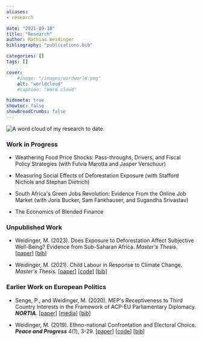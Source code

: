 ```yaml
---
aliases:
- research

date: "2021-09-18"
title: "Research"
author: Mathias Weidinger
bibliography: "publications.bib"

categories: []
tags: []

cover:
    #image: "/images/wordworld.png"
    alt: "worldcloud"
    #caption: "Word cloud"

hidemeta: true
showtoc: false
showBreadCrumbs: false
---
```


![A word cloud of my research to date.](/images/translucent.png)

### Work in Progress

- Weathering Food Price Shocks: Pass-throughs, Drivers, and Fiscal Policy Strategies (with Fulvia
Marotta and Jasper Verschuur)

- Measuring Social Effects of Deforestation Exposure (with Stafford Nichols and Stephan Dietrich)

- South Africa's Green Jobs Revolution: Evidence From the Online Job Market (with Joris Bucker, Sam Fankhauser,
and Sugandha Srivastav)

- The Economics of Blended Finance

<!--- When Private Finance for Nature Doesn't Work -- And What to do Instead (with Nicola Ranger) -->

### Unpublished Work

- Weidinger, M. (2023). Does Exposure to Deforestation Affect Subjective Well-Being? Evidence from Sub-Saharan Africa. *Master's Thesis*. [[paper](/efrthesis_final.pdf)] [[bib](/weidinger_2023.bib)]

- Weidinger, M. (2021). Child Labour in Response to Climate Change. *Master's Thesis*. [[paper](/mppthesis_final.pdf)] [[code](https://github.com/mathiasweidinger/MPPTH)] [[bib](/weidinger_2021.bib)]

### Earlier Work on European Politics

- Senge, P., and Weidinger, M. (2020). MEP's Receptiveness to Third Country Interests in the Framework of ACP-EU Parliamentary Diplomacy. ***NORTIA***. [[paper](https://drive.google.com/file/d/1sWLpTjllPDt1YPAvcR_tMusTqBR2JSM8/preview)] [[media](https://fasos.maastrichtuniversity.nl/weekly/fasos-alumni-win-nortia-student-essay-competition/)] [[bib](/senge_weidinger_2020.bib)]

- Weidinger, M. (2019). Ethno-national Confrontation and Electoral Choice. ***Peace and Progress*** 4(*1*), 3-29. [[paper](https://postgraduate.ias.unu.edu/upp/wp-content/uploads/2019/07/UPP-1-Weidinger.pdf)] [[code](https://nielectionresearch.weebly.com/files.html)] [[bib](/weidinger_2019.bib)]